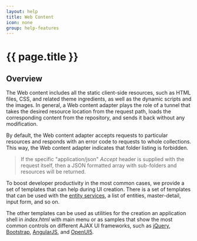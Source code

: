 ```yaml
---
layout: help
title: Web Content
icon: none
group: help-features
---
```


{{ page.title }}
===

Overview
---

The Web content includes all the static client-side resources, such as HTML files, CSS, and related theme ingredients, as well as the dynamic scripts and the images. In general, a Web content adapter plays the role of a tunnel that takes the desired resource location from the request path, loads the corresponding content from the repository, and sends it back without any modification.

By default, the Web content adapter accepts requests to particular resources and responds with an error code to requests to whole collections. This way, the Web content adapter indicates that folder listing is forbidden.  

> If the specific "application/json" *Accept* header is supplied with the request itself, then a JSON formatted array with sub-folders and resources will be returned.

To boost developer productivity in the most common cases, we provide a set of templates that can help during UI creation. There is a set of templates that can be used with the [entity services](concepts_entity_service.html), a list of entities, master-detail, input form, and so on.

The other templates can be used as utilities for the creation an application shell in *index.html* with main menu or as samples that show the most common controls on different AJAX UI frameworks, such as
[jQuery](http://jquery.com/), [Bootstrap](http://getbootstrap.com/), [AngularJS](https://angularjs.org/), and [OpenUI5](http://sap.github.io/openui5/).
